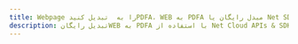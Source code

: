 ---title: Webpage را به  تبدیل کنیدPDFA، WEB به PDFA مبدل رایگان یا Net SDKdescription: تبدیل رایگانWEB به PDFA با استفاده از Net Cloud APIs & SDK همچنین اسناد PDF را در Cloud ایجاد، ویرایش و رندر کنید.---